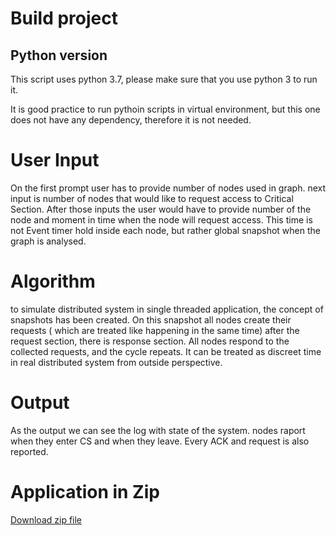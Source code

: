 # Build project
## Python version
This script uses python 3.7, please make sure that you use python 3 to run it.

It is good practice to run pythoin scripts in virtual environment, but this one does not have any dependency, therefore it is not needed.


# User Input
On the first prompt user has to provide number of nodes used in graph. next input is number of nodes that would like to request access to Critical Section.
After those inputs the user would have to provide number of the node and moment in time when the node will request access.
This time is not Event timer hold inside each node, but rather global snapshot when the graph is analysed.

# Algorithm

to simulate distributed system in single threaded application, the concept of snapshots has been created.
On this snapshot all nodes create their requests ( which are treated like happening in the same time) after the request section, there is response section. All nodes respond to the collected requests, and the cycle repeats. It can be treated as discreet time in real distributed system from outside perspective.

# Output

As the output we can see the log with state of the system. nodes raport when they enter CS and when they leave. Every ACK and request is also reported.

# Application in Zip
[Download zip file](https://github.com/robgal519/DistributedSystem/releases/download/v0.1/lab0.zip)